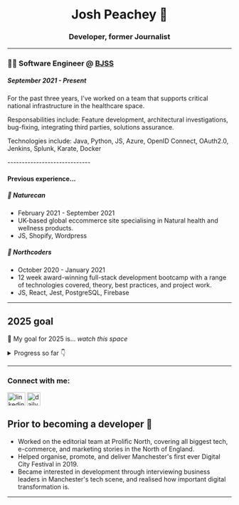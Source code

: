 <h1 align="center">Josh Peachey 🍑</h1>
<h3 align="center">Developer, former Journalist</h3>

---
### 👨‍💻 Software Engineer @ [BJSS](https://www.bjss.com/about-us) 
##### _September 2021 - Present_

<p>For the past three years, I've worked on a team that supports critical national infrastructure in the healthcare space.</p>
<p>Responsabilities include: Feature development, architectural investigations, bug-fixing, integrating third parties, solutions assurance.</p>
<p>Technologies include: Java, Python, JS, Azure, OpenID Connect, OAuth2.0, Jenkins, Splunk, Karate, Docker</p>
-----------------------------

<h4>Previous experience...</h4>

##### 🌿 Naturecan
<ul>
  <li>February 2021 - September 2021</li> 
  <li>UK-based global eccommerce site specialising in Natural health and wellness products.</li>
  <li>JS, Shopify, Wordpress</li>
</ul>

##### 🤖 Northcoders
<ul>
  <li>October 2020 - January 2021</li> 
  <li>12 week award-winning full-stack development bootcamp with a range of technologies covered, theory, best practices, and project work.</li>
  <li>JS, React, Jest, PostgreSQL, Firebase</li>
</ul>

--- 

## 2025 goal
🌱 My goal for 2025 is... _watch this space_

<details>
  <summary>Progress so far 👇</summary>

  <details>
    <summary>...</summary>
  </details>

  <details>
    <summary>...</summary>
  </details>

  <details>
    <summary>...</summary>
  </details>

  <details>
    <summary>...</summary>
  </details>
  
</details>

<!-- <details>
    <summary>
        <h3 align="left">Languages and Tools:</h3>
    </summary>
    <br/>
    <p align="left">
        <a href="https://www.w3schools.com/js/" target="_blank" rel="noreferrer"> <img src="" alt="" width="40" height="40" /> </a>
        <a href="https://www.w3schools.com/python/" target="_blank" rel="noreferrer"> <img src="" alt="" width="40" height="40" /> </a>
        <a href="" target="_blank" rel="noreferrer"> <img src="" alt="" width="40" height="40" /> </a>
        <a href="https://postman.com" target="_blank" rel="noreferrer"> <img src="https://www.vectorlogo.zone/logos/getpostman/getpostman-icon.svg" alt="postman" width="40" height="40" /> </a>
        <a href="https://reactjs.org/" target="_blank" rel="noreferrer"> <img src="https://raw.githubusercontent.com/devicons/devicon/master/icons/react/react-original-wordmark.svg" alt="react" width="40" height="40" /> </a>
    </p>
</details> -->

---
<h3 align="left">Connect with me:</h3>
<p align="left">
<a href="https://www.linkedin.com/in/josh-peachey-profile/" target="blank"><img align="center" src="https://raw.githubusercontent.com/rahuldkjain/github-profile-readme-generator/master/src/images/icons/Social/linked-in-alt.svg" alt="linkedin" height="30" width="40" /></a>
<a href="https://app.daily.dev/peach_24" target="blank"><img align="center" src="https://daily-now-res.cloudinary.com/image/upload/v1614088267/landing/Daily.dev_logo.png" alt="daily.dev" height="30" width="30" /></a>
</p>


## Prior to becoming a developer 📰
+ Worked on the editorial team at Prolific North, covering all biggest tech, e-commerce, and marketing stories in the North of England.
+ Helped organise, promote, and deliver Manchester's first ever Digital City Festival in 2019.
+ Became interested in development through interviewing business leaders in Manchester's tech scene, and realised how important digital transformation is.

___

